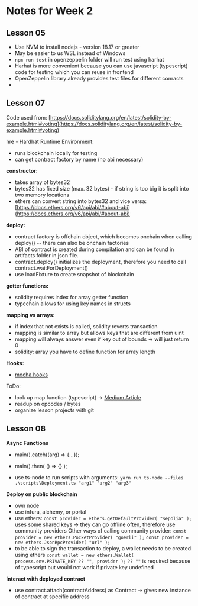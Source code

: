 # Notes for Week 2 #
## Lesson 05
- Use NVM to install nodejs - version 18.17 or greater
- May be easier to us WSL instead of Windows
- `npm run test` in openzeppelin folder will run test using harhat 
- Harhat is more convenient because you can use javascript (typescript) code for testing which you can reuse in frontend
- OpenZeppelin library already provides test files for different conracts
- 


## Lesson 07
Code used from: [https://docs.soliditylang.org/en/latest/solidity-by-example.html#voting](https://docs.soliditylang.org/en/latest/solidity-by-example.html#voting)

hre - Hardhat Runtime Environment:
- runs blockchain locally for testing
- can get contract factory by name (no abi necessary)

**constructor:**
- takes array of bytes32
- bytes32 has fixed size (max. 32 bytes) - if string is too big it is split into two memory locations
- ethers can convert string into bytes32 and vice versa: [https://docs.ethers.org/v6/api/abi/#about-abi](https://docs.ethers.org/v6/api/abi/#about-abi)

**deploy:**
- contract factory is offchain object, which becomes onchain when calling deploy() -- there can also be onchain factories
- ABI of contract is created during compilation and can be found in artifacts folder in json file.
- contract.deploy() initializes the deployment, therefore you need to call contract.waitForDeployment()
- use loadFixture to create snapshot of blockchain

**getter functions:**
- solidity requires index for array getter function
- typechain allows for using key names in structs

**mapping vs arrays:**
- if index that not exists is called, solidity reverts transaction
- mapping is similar to array but allows keys that are different from uint
- mapping will always answer even if key out of bounds -> will just return 0
- solidity: array you have to define function for array length
  

**Hooks:**
- [mocha hooks](https://mochajs.org/#hooks)


ToDo:
- look up map function (typescript) -> [Medium Article](https://medium.com/@ExplosionPills/map-vs-for-loop-2b4ce659fb03#:~:text=In%20the%20same%20way%20that,iteration%20are%20handled%20for%20us.)
- readup on opcodes / bytes
- organize lesson projects with git


## Lesson 08

**Async Functions**
- main().catch((arg) => {...});
- main().then( () => {} );

- use ts-node to run scripts with arguments:
  `yarn run ts-node --files .\scripts\Deployment.ts "arg1" "arg2" "arg3"`

**Deploy on public blockchain**
- own node
- use infura, alchemy, or portal
- use ethers:
  `const provider = ethers.getDefaultProvider( "sepolia" );`
  uses some shared keys -> they can go offline often, therefore use community providers
  Other ways of calling community provider:
  `const provider = new ethers.PocketProvider( "goerli" );`
  `const provider = new ethers.JsonRpcProvider( "url" );`
- to be able to sign the transaction to deploy, a wallet needs to be created using ethers
  `const wallet = new ethers.Wallet( process.env.PRIVATE_KEY ?? "", provider );`
  `?? ""` is required because of typescript but would not work if private key undefined

**Interact with deployed contract**
- use contract.attach(contractAddress) as Contract -> gives new instance of contract at specific address
  
